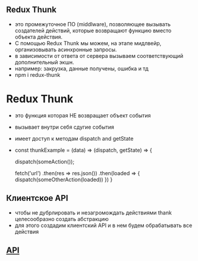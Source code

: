 ## Redux Thunk 
- это промежуточное ПО (middlware), позволяющее вызывать создателей действий, которые возвращают функцию вместо объекта действия.
- С помощью Redux Thunk мы можем, на этапе мидлвейр, организовывать асинхронные запросы. 
- в зависимости от ответа от сервера вызываем соответствующий дополнительный экшн.
- например: закрузка, данные получены, ошибка и тд
- npm i redux-thunk

# Redux Thunk
- это функция которая НE возвращает объект события 
- вызывает внутри себя сдугие события
- имеет доступ к методам dispatch and getState

- const thunkExample = (data) => (dispatch, getState) => {

    dispatch(someAction());

    fetch('url')
        .then(res => res.json())
        .then(loaded => {
            dispatch(someOtherAction(loaded))
        })
}

## Клиентское API
- чтобы не дубрлировать и незагромождать действиями thank целесообразно создать абстракцию
- для этого создадим клиентский API и в нем будем обрабатывать все действия


## [API](https://jsonplaceholder.typicode.com/)

